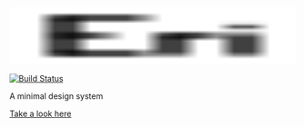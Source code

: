 [<img height="100" width="100%" src="docs/icons/icon.svg">](https://eri.netlify.com)

[![Build Status](https://travis-ci.org/benji6/eri.svg?branch=master)](https://travis-ci.org/benji6/eri)

A minimal design system

[Take a look here](https://eri.netlify.com)
